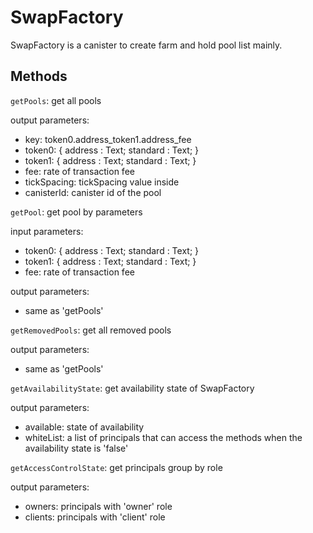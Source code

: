 # SwapFactory

SwapFactory is a canister to create farm and hold pool list mainly.

## Methods

`getPools`: get all pools

output parameters:
- key: token0.address_token1.address_fee
- token0: { address : Text; standard : Text; }
- token1: { address : Text; standard : Text; }
- fee: rate of transaction fee
- tickSpacing: tickSpacing value inside
- canisterId: canister id of the pool

`getPool`: get pool by parameters

input parameters:
- token0: { address : Text; standard : Text; }
- token1: { address : Text; standard : Text; }
- fee: rate of transaction fee

output parameters: 
- same as 'getPools'

`getRemovedPools`: get all removed pools

output parameters:
- same as 'getPools'

`getAvailabilityState`: get availability state of SwapFactory

output parameters:
- available: state of availability
- whiteList: a list of principals that can access the methods when the availability state is 'false'

`getAccessControlState`: get principals group by role

output parameters:
- owners: principals with 'owner' role
- clients: principals with 'client' role